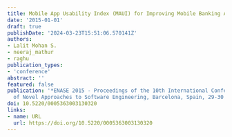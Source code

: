 ```yaml
---
title: Mobile App Usability Index (MAUI) for Improving Mobile Banking Adoption
date: '2015-01-01'
draft: true
publishDate: '2024-03-23T15:51:06.570141Z'
authors:
- Lalit Mohan S.
- neeraj_mathur
- raghu
publication_types:
- 'conference'
abstract: ''
featured: false
publication: '*ENASE 2015 - Proceedings of the 10th International Conference on Evaluation
  of Novel Approaches to Software Engineering, Barcelona, Spain, 29-30 April, 2015*'
doi: 10.5220/0005363003130320
links:
- name: URL
  url: https://doi.org/10.5220/0005363003130320
---
```


